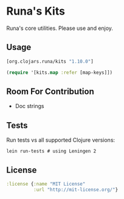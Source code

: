 # Runa's Kits

Runa's core utilities.  Please use and enjoy. 

Usage
-----

```clj
[org.clojars.runa/kits "1.10.0"]
```

```clj
(require '[kits.map :refer [map-keys]])
```

Room For Contribution
---------------------

* Doc strings

Tests
-----

Run tests vs all supported Clojure versions:

```
lein run-tests # using Leningen 2
```

License
-------

```clj
:license {:name "MIT License"
          :url "http://mit-license.org/"}
```
